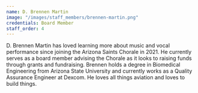 ```yaml
---
name: D. Brennen Martin
image: "/images/staff_members/brennen-martin.png"
credentials: Board Member
staff_order: 4
---
```


D. Brennen Martin has loved learning more about music and vocal performance
since joining the Arizona Saints Chorale in 2021. He currently serves as a board
member advising the Chorale as it looks to raising funds through grants and
fundraising. Brennen holds a degree in Biomedical Engineering from Arizona State
University and currently works as a Quality Assurance Engineer at Dexcom. He
loves all things aviation and loves to build things.